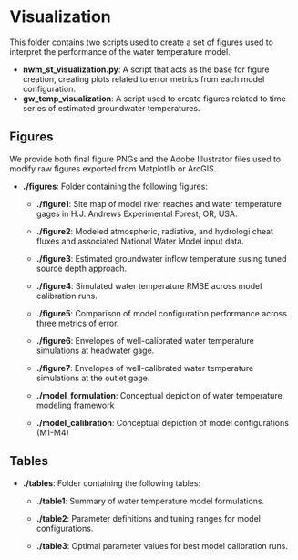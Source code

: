 # Visualization

This folder contains two scripts used to create a set of figures used to interpret the performance of the water temperature model.

-   **nwm_st_visualization.py**: A script that acts as the base for figure creation, creating plots related to error metrics from each model configuration.
-   **gw_temp_visualization**: A script used to create figures related to time series of estimated groundwater temperatures.

## Figures

We provide both final figure PNGs and the Adobe Illustrator files used to modify raw figures exported from Matplotlib or ArcGIS.

-   **./figures**: Folder containing the following figures:

    -   **./figure1**: Site map of model river reaches and water temperature gages in H.J. Andrews Experimental Forest, OR, USA.

    -   **./figure2**: Modeled atmospheric, radiative, and hydrologi cheat fluxes and associated National Water Model input data.

    -   **./figure3**: Estimated groundwater inflow temperature susing tuned source depth approach.

    -   **./figure4**: Simulated water temperature RMSE across model calibration runs.

    -   **./figure5**: Comparison of model configuration performance across three metrics of error.

    -   **./figure6**: Envelopes of well-calibrated water temperature simulations at headwater gage.

    -   **./figure7**: Envelopes of well-calibrated water temperature simulations at the outlet gage.

    -   **./model_formulation**: Conceptual depiction of water temperature modeling framework

    -   **./model_calibration**: Conceptual depiction of model configurations (M1-M4)

## Tables

-   **./tables**: Folder containing the following tables:

    -   **./table1**: Summary of water temperature model formulations.

    -   **./table2**: Parameter definitions and tuning ranges for model configurations.

    -   **./table3**: Optimal parameter values for best model calibration runs.
